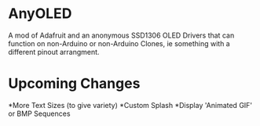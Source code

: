 # AnyOLED
A mod of Adafruit and an anonymous SSD1306 OLED Drivers that can function on non-Arduino or non-Arduino Clones, ie something with a different pinout arrangment.

# Upcoming Changes

*More Text Sizes (to give variety)
*Custom Splash
*Display 'Animated GIF' or BMP Sequences

